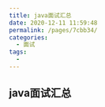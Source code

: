 ```yaml
---
title: java面试汇总
date: 2020-12-11 11:59:48
permalink: /pages/7cbb34/
categories:
  - 面试
tags:
  - 
---
```

## java面试汇总